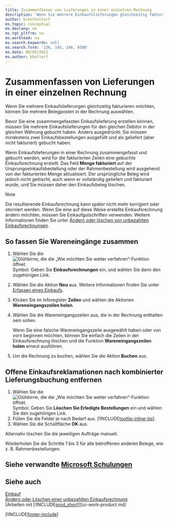```yaml
---
title: Zusammenfassen von Lieferungen in einer einzelnen Rechnung
description: 'Wenn Sie mehrere Einkaufslieferungen gleichzeitig fakturieren möchten, können Sie die Funktion Sammelgutschrift verwenden.'
author: brentholtorf
ms.topic: conceptual
ms.devlang: na
ms.tgt_pltfrm: na
ms.workload: na
ms.search.keywords: null
ms.search.form: '136, 145, 146, 9308'
ms.date: 08/03/2022
ms.author: bholtorf
---
```

# Zusammenfassen von Lieferungen in einer einzelnen Rechnung

Wenn Sie mehrere Einkaufslieferungen gleichzeitig fakturieren möchten, können Sie mehrere Belegposten in der Rechnung auswählen.  

Bevor Sie eine zusammengefassten Einkaufslieferung erstellen können, müssen Sie mehrere Einkaufslieferungen für den gleichen Debitor in der gleichen Währung gebucht haben. Anders ausgedrückt: Sie müssen mindestens zwei Einkaufsbestellungen ausgefüllt und als geliefert (aber nicht fakturiert) gebucht haben.  

Wenn Einkaufslieferungen in einer Rechnung zusammengefasst und gebucht werden, wird für die fakturierten Zeilen eine gebuchte Einkaufsrechnung erstellt. Das Feld **Menge fakturiert** auf der Ursprungseinkaufsbestellung oder der Rahmenbestellung wird ausgehend von der fakturierten Menge aktualisiert. Der ursprüngliche Beleg wird jedoch nicht gelöscht, auch wenn er vollständig geliefert und fakturiert wurde, und Sie müssen daher den Einkaufsbeleg löschen.  

> [!NOTE]
> Die resultierende Einkaufsrechnung kann später nicht mehr korrigiert oder storniert werden. Wenn Sie eine auf diese Weise erstellte Einkaufsrechnung ändern möchten, müssen Sie Einkaufgutschriften verwenden. Weitere Informationen finden Sie unter [Ändern oder löschen von unbezahlten Einkaufsrechnungen](purchasing-how-correct-cancel-unpaid-purchase-invoices.md).

## So fassen Sie Wareneingänge zusammen

1. Wählen Sie die ![Glühbirne, die die „Wie möchten Sie weiter verfahren“-Funktion öffnet.](media/ui-search/search_small.png "Sagen Sie mir, was Sie tun möchten") Symbol. Geben Sie **Einkaufsrechnungen** ein, und wählen Sie dann den zugehörigen Link.  
2. Wählen Sie die Aktion **Neu** aus. Weitere Informationen finden Sie unter [Erfassen eines Einkaufs](purchasing-how-record-purchases.md).  
3. Klicken Sie im Inforegister **Zeilen** und wählen die  Aktionen **Wareneingangszeilen holen**.  
4. Wählen Sie die Wareneingangszeilen aus, die in der Rechnung enthalten sein sollen.  

    Wenn Sie eine falsche Wareneingangszeile ausgewählt haben oder von vorn beginnen möchten, können Sie einfach die Zeilen in der Einkaufsrechnung löschen und die Funktion **Wareneingangszeilen holen** erneut ausführen.  
5. Um die Rechnung zu buchen, wählen Sie die Aktion **Buchen** aus.  

## Offene Einkaufsreklamationen nach kombinierter Lieferungsbuchung entfernen

1. Wählen Sie die ![Glühbirne, die die „Wie möchten Sie weiter verfahren“-Funktion öffnet.](media/ui-search/search_small.png "Sagen Sie mir, was Sie tun möchten") Symbol. Geben Sie **Löschen Sie Erledigte Bestellungen** ein und wählen Sie den zugehörigen Link.  
2. Füllen Sie die Felder je nach Bedarf aus. [!INCLUDE[tooltip-inline-tip](includes/tooltip-inline-tip_md.md)].
3. Wählen Sie die Schaltfläche **OK** aus.  

Alternativ löschen Sie die jeweiligen Aufträge manuell.

Wiederholen Sie die Schritte 1 bis 3 für alle betroffenen anderen Belege, wie z. B. Rahmenbestellungen.

## Siehe verwandte [Microsoft Schulungen](/training/modules/processing-invoices-dynamics-365-business-central/)

## Siehe auch

[Einkauf](purchasing-manage-purchasing.md)  
[Ändern oder Löschen einer unbezahlten Einkaufsrechnung](purchasing-how-correct-cancel-unpaid-purchase-invoices.md)  
[Arbeiten mit [!INCLUDE[prod_short](includes/prod_short.md)]](ui-work-product.md)  


[!INCLUDE[footer-include](includes/footer-banner.md)]
